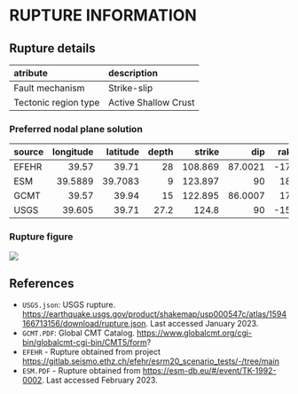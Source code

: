 # RUPTURE INFORMATION
    
## Rupture details

| atribute             | description          |
|:---------------------|:---------------------|
| Fault mechanism       | Strike-slip          |
| Tectonic region type | Active Shallow Crust |

### Preferred nodal plane solution

| source   |   longitude |   latitude |   depth |   strike |     dip |   rake |   mag |
|:---------|------------:|-----------:|--------:|---------:|--------:|-------:|------:|
| EFEHR    |     39.57   |    39.71   |    28   |  108.869 | 87.0021 |   -178 |  6.68 |
| ESM      |     39.5889 |    39.7083 |     9   |  123.897 | 90      |    180 |  6.6  |
| GCMT     |     39.57   |    39.94   |    15   |  122.895 | 86.0007 |    175 |  6.6  |
| USGS     |     39.605  |    39.71   |    27.2 |  124.8   | 90      |   -151 |  6.7  |

### Rupture figure

![](earthquake_ruptures.png)

## References

- `USGS.json`: USGS rupture. https://earthquake.usgs.gov/product/shakemap/usp000547c/atlas/1594166713156/download/rupture.json. Last accessed January 2023.
- `GCMT.PDF`: Global CMT Catalog. https://www.globalcmt.org/cgi-bin/globalcmt-cgi-bin/CMT5/form?
- `EFEHR` - Rupture obtained from project https://gitlab.seismo.ethz.ch/efehr/esrm20_scenario_tests/-/tree/main
- `ESM.PDF` - Rupture obtained from https://esm-db.eu/#/event/TK-1992-0002. Last accessed February 2023.
